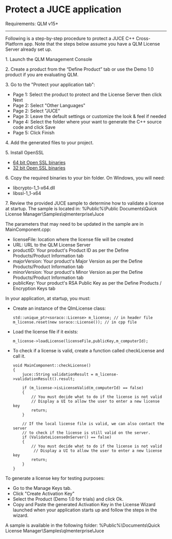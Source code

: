 # Protect a JUCE application

Requirements: QLM v15+

***

Following is a step-by-step procedure to protect a JUCE C++ Cross-Platform app. Note that the steps below assume you have a QLM License Server already set up.

1\. Launch the QLM Management Console

2\. Create a product from the “Define Product” tab or use the Demo 1.0 product if you are evaluating QLM.&#x20;

3\. Go to the "Protect your application tab":

* Page 1: Select the product to protect and the License Server then click Next
* Page 2: Select "Other Languages"
* Page 2: Select "JUCE"
* Page 3: Leave the default settings or customize the look & feel if needed
* Page 4: Select the folder where your want to generate the C++ source code and click Save
* Page 5: Click Finish

4\. Add the generated files to your project.

5\. Install OpenSSL

* [64 bit Open SSL binaries](https://soraco.co/products/qlm/openssl/openssl-1.1.1k-win64-mingw.zip)
* [32 bit Open SSL binaries](https://soraco.co/products/qlm/openssl/openssl-1.1.1k-win32-mingw.zip)

6\. Copy the required binaries to your bin folder. On Windows, you will need:

* libcrypto-1\_1-x64.dll
* libssl-1\_1-x64

7\. Review the provided JUCE sample to determine how to validate a license at startup. The sample is located in: %Public%\Public Documents\Quick License Manager\Samples\qlmenterprise\Juce

The parameters that may need to be updated in the sample are in MainComponent.cpp:

* licenseFile: location where the license file will be created
* URL: URL to the QLM License Server
* productID: Your product's Product ID as per the Define Products/Product Information tab
* majorVersion: Your product's Major Version as per the Define Products/Product Information tab
* minorVersion: Your product's Minor Version as per the Define Products/Product Information tab
* publicKey: Your product's RSA Public Key as per the Define Products / Encryption Keys tab

In your application, at startup, you must:

*   Create an instance of the QlmLicense class:

    ```
    std::unique_ptr<soraco::License> m_license; // in header file
    m_license.reset(new soraco::License()); // in cpp file
    ```
*   Load the license file if it exists:

    ```
    m_license->loadLicense(licenseFile,publicKey,m_computerId);
    ```

&#x20;

*   To check if a license is valid, create a function called checkLicense and call it.

    ```
    void MainComponent::checkLicense() 
    {
        juce::String validationResult = m_license->validationResult().result;

        if (m_license->isLicenseValid(m_computerId) == false)
        {
            // You must decide what to do if the license is not valid 
            // Display a UI to allow the user to enter a new license key
            return;
        }

        // If the local license file is valid, we can also contact the server 
        // to check if the license is still valid on the server.
        if (ValidateLicenseOnServer() == false)
        {
            // You must decide what to do if the license is not valid 
             // Display a UI to allow the user to enter a new license key
            return;
        }
    }
    ```

To generate a license key for testing purposes:

* Go to the Manage Keys tab.
* Click "Create Activation Key"
* Select the Product (Demo 1.0 for trials) and click Ok.
* Copy and Paste the generated Activation Key in the License Wizard launched when your application starts up and follow the steps in the wizard.

A sample is available in the following folder: %Public%\Documents\Quick License Manager\Samples\qlmenterprise\Juce
